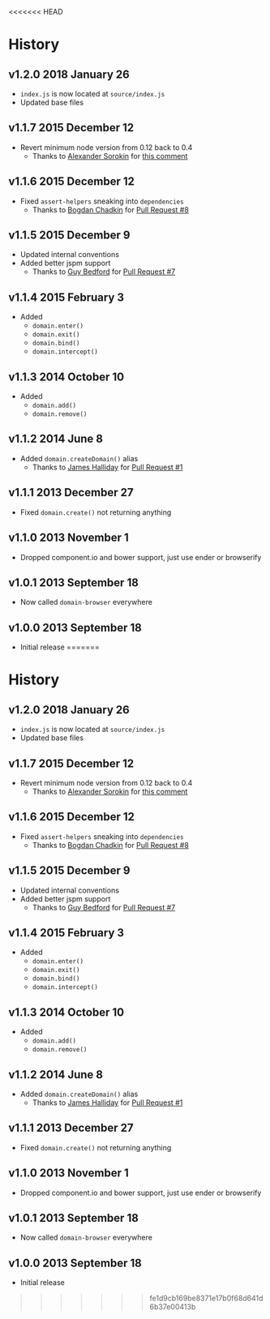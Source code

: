 <<<<<<< HEAD
# History

## v1.2.0 2018 January 26
- `index.js` is now located at `source/index.js`
- Updated base files

## v1.1.7 2015 December 12
- Revert minimum node version from 0.12 back to 0.4
    - Thanks to [Alexander Sorokin](https://github.com/syrnick) for [this comment](https://github.com/bevry/domain-browser/commit/c66ee3445e87955e70d0d60d4515f2d26a81b9c4#commitcomment-14938325)

## v1.1.6 2015 December 12
- Fixed `assert-helpers` sneaking into `dependencies`
    - Thanks to [Bogdan Chadkin](https://github.com/TrySound) for [Pull Request #8](https://github.com/bevry/domain-browser/pull/8)

## v1.1.5 2015 December 9
- Updated internal conventions
- Added better jspm support
    - Thanks to [Guy Bedford](https://github.com/guybedford) for [Pull Request #7](https://github.com/bevry/domain-browser/pull/7)

## v1.1.4 2015 February 3
- Added
    - `domain.enter()`
    - `domain.exit()`
    - `domain.bind()`
    - `domain.intercept()`

## v1.1.3 2014 October 10
- Added
    - `domain.add()`
    - `domain.remove()`

## v1.1.2 2014 June 8
- Added `domain.createDomain()` alias
    - Thanks to [James Halliday](https://github.com/substack) for [Pull Request #1](https://github.com/bevry/domain-browser/pull/1)

## v1.1.1 2013 December 27
- Fixed `domain.create()` not returning anything

## v1.1.0 2013 November 1
- Dropped component.io and bower support, just use ender or browserify

## v1.0.1 2013 September 18
- Now called `domain-browser` everywhere

## v1.0.0 2013 September 18
- Initial release
=======
# History

## v1.2.0 2018 January 26
- `index.js` is now located at `source/index.js`
- Updated base files

## v1.1.7 2015 December 12
- Revert minimum node version from 0.12 back to 0.4
    - Thanks to [Alexander Sorokin](https://github.com/syrnick) for [this comment](https://github.com/bevry/domain-browser/commit/c66ee3445e87955e70d0d60d4515f2d26a81b9c4#commitcomment-14938325)

## v1.1.6 2015 December 12
- Fixed `assert-helpers` sneaking into `dependencies`
    - Thanks to [Bogdan Chadkin](https://github.com/TrySound) for [Pull Request #8](https://github.com/bevry/domain-browser/pull/8)

## v1.1.5 2015 December 9
- Updated internal conventions
- Added better jspm support
    - Thanks to [Guy Bedford](https://github.com/guybedford) for [Pull Request #7](https://github.com/bevry/domain-browser/pull/7)

## v1.1.4 2015 February 3
- Added
    - `domain.enter()`
    - `domain.exit()`
    - `domain.bind()`
    - `domain.intercept()`

## v1.1.3 2014 October 10
- Added
    - `domain.add()`
    - `domain.remove()`

## v1.1.2 2014 June 8
- Added `domain.createDomain()` alias
    - Thanks to [James Halliday](https://github.com/substack) for [Pull Request #1](https://github.com/bevry/domain-browser/pull/1)

## v1.1.1 2013 December 27
- Fixed `domain.create()` not returning anything

## v1.1.0 2013 November 1
- Dropped component.io and bower support, just use ender or browserify

## v1.0.1 2013 September 18
- Now called `domain-browser` everywhere

## v1.0.0 2013 September 18
- Initial release
>>>>>>> fe1d9cb169be8371e17b0f68d641d6b37e00413b
